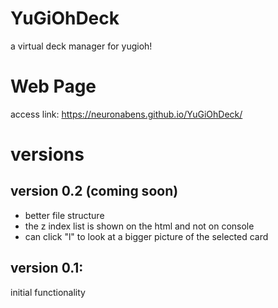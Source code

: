 # YuGiOhDeck
a virtual deck manager for yugioh!

# Web Page
access link: https://neuronabens.github.io/YuGiOhDeck/

# versions
## version 0.2 (coming soon)
- better file structure
- the z index list is shown on the html and not on console
- can click "l" to look at a bigger picture of the selected card
## version 0.1:
initial functionality

